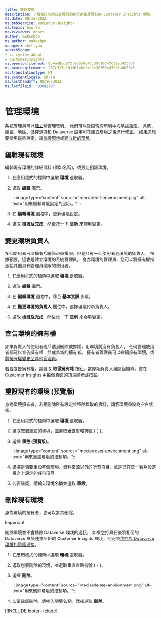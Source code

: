 ```yaml
---
title: 管理環境
description: 了解如何以系統管理員的身分來管理現有的 Customer Insights 環境。
ms.date: 08/15/2022
ms.subservice: audience-insights
ms.topic: how-to
ms.reviewer: mhart
author: mukeshpo
ms.author: mukeshpo
manager: shellyha
searchScope:
- ci-system-about
- customerInsights
ms.openlocfilehash: 8b4a88bdb75c6e638a76c39d18647681ad4556d7
ms.sourcegitcommit: 267c317e10166146c9ac2c30560c479c9a005845
ms.translationtype: HT
ms.contentlocale: zh-TW
ms.lasthandoff: 08/16/2022
ms.locfileid: "9304270"
---
```

# <a name="manage-environments"></a>管理環境

系統管理員可以[建立](create-environment.md)和管理環境。 他們可以變更現有環境中的某些設定。 業務、類型、地區、儲存選項和 Dataverse 設定可在建立環境之後進行修正。 如果您想要變更這些設定，請[重設環境](#reset-an-existing-environment-preview)或[建立新的環境](create-environment.md)。

## <a name="edit-an-existing-environment"></a>編輯現有環境

編輯現有環境的詳細資料 (例如名稱)，或設定預設環境。

1. 在應用程式的標頭中選取 **環境** 選取器。

1. 選取 **編輯** 圖示。

   :::image type="content" source="media/edit-environment.png" alt-text="用來編輯環境設定的圖示。":::

1. 在 **編輯環境** 窗格中，更新環境設定。

1. 選取 **檢閱及完成**，然後按一下 **更新** 來套用變更。

## <a name="change-the-owner-of-an-environment"></a>變更環境負責人

多個使用者可以擁有系統管理員權限，但是只有一個使用者是環境的負責人。 根據預設，這會是建立環境的系統管理員。 身為環境的管理員，您可以將擁有權指派給其他具有管理員權限的使用者。

1. 在應用程式的標頭中選取 **環境** 選取器。

1. 選取 **編輯** 圖示。

1. 在 **編輯環境** 窗格中，移至 **基本資訊** 步驟。

1. 在 **變更環境的負責人** 欄位中，選擇環境的新負責人。  

1. 選取 **檢閱及完成**，然後按一下 **更新** 來套用變更。

## <a name="claim-ownership-of-an-environment"></a>宣告環境的擁有權

如果負責人的使用者帳戶遭到刪除或停權，則環境將沒有負責人。 任何管理使用者都可以宣告擁有權，並成為新的擁有者。 擁有者管理員可以繼續擁有環境，或[將擁有權變更至其他管理員](#change-the-owner-of-an-environment)。

若要宣告擁有權，請選取 **取得擁有權** 按鈕，當原始負責人離開組織時，會在 Customer Insights 中每個頁面的頂端顯示該按鈕。

## <a name="reset-an-existing-environment-preview"></a>重設現有的環境 (預覽版)

身為環境擁有者，若要刪除所有設定並移除擷取的資料，請將環境重設為空白狀態。

1. 在應用程式的標頭中選取 **環境** 選取器。

1. 選取您要重設的環境，並選取垂直省略符號 (&vellip;)。

1. 選擇 **重設 (預覽版)**。

   :::image type="content" source="media/reset-environment.png" alt-text="用來重設環境的控制項。":::

1. 選擇是否要重設整個環境、資料來源以外的所有項目，或是已在統一客戶設定檔之上設定的任何項目。

1. 若要確認，請輸入環境名稱並選取 **重設**。

## <a name="delete-an-existing-environment"></a>刪除現有環境

身為環境的擁有者，您可以將其刪除。

> [!IMPORTANT]
> 刪除環境並不會移除 Dataverse 環境的連接。 如果您打算日後將相同的 Dataverse 環境連接至新的 Customer Insights 環境，則必須[移除與 Dataverse 環境的這個連接](customer-insights-dataverse.md#remove-an-existing-connection-to-a-dataverse-environment)。

1. 在應用程式的標頭中選取 **環境** 選取器。

1. 選取您要刪除的環境，並選取垂直省略符號 (&vellip;)。 

1. 選擇 **刪除**。

   :::image type="content" source="media/delete-environment.png" alt-text="用來刪除環境的控制項。":::

1. 若要確認刪除，請輸入環境名稱，然後選取 **刪除**。

[!INCLUDE [footer-include](includes/footer-banner.md)]
